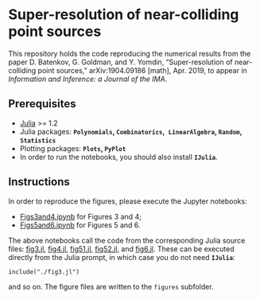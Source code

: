 # Super-resolution of near-colliding point sources
This repository holds the code reproducing the numerical results from the paper D. Batenkov, G. Goldman, and Y. Yomdin, “Super-resolution of near-colliding point sources,” arXiv:1904.09186 [math], Apr. 2019, to appear in *Information and Inference: a Journal of the IMA*.



## Prerequisites

- [Julia](http://julialang.org) >= 1.2
- Julia packages: **`Polynomials`, `Combinatorics`,` LinearAlgebra`, `Random`, `Statistics`**
- Plotting packages: **`Plots`, `PyPlot`**
- In order to run the notebooks, you should also install **`IJulia`**.

## Instructions

In order to reproduce the figures, please execute the Jupyter notebooks:

- [Figs3and4.ipynb](./Figs3and4.ipynb) for Figures 3 and 4;
- [Figs5and6.ipynb](./Figs5and6.ipynb) for Figures 5 and 6.

The above notebooks call the code from the corresponding Julia source files: [fig3.jl](./fig3.jl), [fig4.jl](./fig4.jl), [fig51.jl](./fig51.jl), [fig52.jl](./fig52.jl), and [fig6.jl](./fig6.jl). These can be executed directly from the Julia prompt, in which case you do not need **`IJulia`**:

`include("./fig3.jl")`

and so on. The figure files are written to the  `figures` subfolder.

